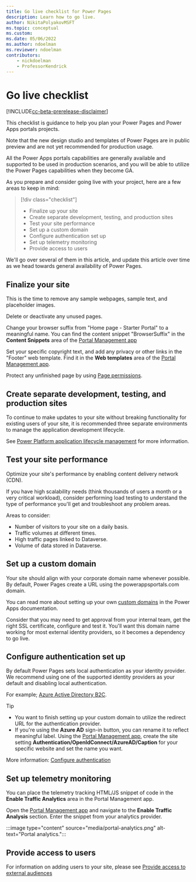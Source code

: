 ```yaml
---
title: Go live checklist for Power Pages
description: Learn how to go live.
author: NikitaPolyakovMSFT
ms.topic: conceptual
ms.custom: 
ms.date: 05/06/2022
ms.author: ndoelman
ms.reviewer: ndoelman
contributors:
    - nickdoelman
    - ProfessorKendrick
---
```


# Go live checklist

[!INCLUDE[cc-beta-prerelease-disclaimer](../includes/cc-beta-prerelease-disclaimer.md)]

This checklist is guidance to help you plan your Power Pages and Power Apps portals projects.

Note that the new design studio and templates of Power Pages are in public preview and are not yet recommended for production usage. 

All the Power Apps portals capabilities are generally available and supported to be used in production scenarios, and you will be able to utilize the Power Pages capabilities when they become GA.

As you prepare and consider going live with your project, here are a few areas to keep in mind:

> [!div class="checklist"]
> * Finalize up your site
> * Create separate development, testing, and production sites
> * Test your site performance
> * Set up a custom domain
> * Configure authentication set up
> * Set up telemetry monitoring
> * Provide access to users

We'll go over several of them in this article, and update this article over time as we head towards general availability of Power Pages.

## Finalize your site

This is the time to remove any sample webpages, sample text, and placeholder images.

Delete or deactivate any unused pages. 

Change your browser suffix from "Home page - Starter Portal" to a meaningful name. You can find the content snippet "BrowserSuffix" in the **Content Snippets** area of the [Portal Management app](../configure/portal-management-app.md)

Set your specific copyright text, and add any privacy or other links in the "Footer" web template. Find it in the **Web templates** area of the [Portal Management app](../configure/portal-management-app.md).

Protect any unfinished page by using [Page permissions](../security/page-security.md).

## Create separate development, testing, and production sites

To continue to make updates to your site without breaking functionality for existing users of your site, it is recommended three separate environments to manage the application development lifecycle. 

See [Power Platform application lifecycle management](/power-platform/alm/basics-alm) for more information. 

## Test your site performance

Optimize your site's performance by enabling content delivery network (CDN).

If you have high scalability needs (think thousands of users a month or a very critical workload), consider performing load testing to understand the type of performance you'll get and troubleshoot any problem areas. 

Areas to consider:
- Number of visitors to your site on a daily basis.
- Traffic volumes at different times.
- High traffic pages linked to Dataverse.
- Volume of data stored in Dataverse.

## Set up a custom domain 

Your site should align with your corporate domain name whenever possible. By default, Power Pages create a URL using the powerappsportals.com domain.

You can read more about setting up your own [custom domains](/power-apps/maker/portals/admin/add-custom-domain) in the Power Apps documentation.

Consider that you may need to get approval from your internal team, get the right SSL certificate, configure and test it. You'll want this domain name working for most external identity providers, so it becomes a dependency to go live.

## Configure authentication set up

By default Power Pages sets local authentication as your identity provider. We recommend using one of the supported identity providers as your default and disabling local authentication.

For example; [Azure Active Directory B2C](../getting-started/tutorial-setup-site-authentication.md).

> [!TIP]
> - You want to finish setting up your custom domain to utilize the redirect URL for the authentication provider. 
> - If you're using the **Azure AD** sign-in button, you can rename it to reflect meaningful label. Using the [Portal Management app](../configure/portal-management-app.md), create the site setting **Authentication/OpenIdConnect/AzureAD/Caption** for your specific website and set the name you want.  

More information: [Configure authentication](../security/configure-portal-authentication.md)

## Set up telemetry monitoring

You can place the telemetry tracking HTML/JS snippet of code in the **Enable Traffic Analytics** area in the Portal Management app. 

Open the [Portal Management app](../configure/portal-management-app.md) and navigate to the **Enable Traffic Analysis** section. Enter the snippet from your analytics provider.

:::image type="content" source="media/portal-analytics.png" alt-text="Portal analytics.":::

## Provide access to users

For information on adding users to your site, please see [Provide access to external audiences](../security/external-access.md)
